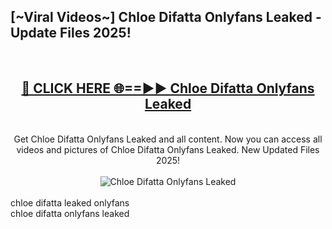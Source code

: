 <h2>[~Viral Videos~] Chloe Difatta Onlyfans Leaked - Update Files 2025!</h2>
<br>
<div align="center">
<h2><a href="https://betterlinks.top/A2PfLJ" rel="nofollow">🔴 CLICK HERE 🌐==►► Chloe Difatta Onlyfans Leaked</a></h2>
<br>
Get Chloe Difatta Onlyfans Leaked and all content. Now you can access all videos and pictures of Chloe Difatta Onlyfans Leaked. New Updated Files 2025!
<br>
<br>
<a href="https://betterlinks.top/A2PfLJ" rel="nofollow" data-target="animated-image.originalLink"><img src="https://i.ibb.co.com/WyWwxjT/player-gif2.gif" alt="Chloe Difatta Onlyfans Leaked" style="max-width: 100%; display: inline-block;" data-target="animated-image.originalImage"></a>
</div>
<br>
chloe difatta leaked onlyfans<br>
chloe difatta onlyfans leaked
